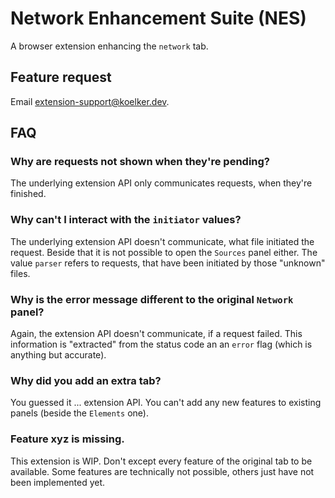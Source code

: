 # Network Enhancement Suite (NES)

A browser extension enhancing the `network` tab.

## Feature request
Email [extension-support@koelker.dev](mailto:extension-support@koelker.dev?subject=NES+feature+request).


## FAQ


### Why are requests not shown when they're pending?
The underlying extension API only communicates requests, when they're finished.

### Why can't I interact with the `initiator` values?
The underlying extension API doesn't communicate, what file initiated the request.
Beside that it is not possible to open the `Sources` panel either. The value
`parser` refers to requests, that have been initiated by those "unknown" files.

### Why is the error message different to the original `Network` panel?
Again, the extension API doesn't communicate, if a request failed. This
information is "extracted" from the status code an an `error` flag (which
is anything but accurate).

### Why did you add an extra tab?
You guessed it ... extension API. You can't add any new features to existing
panels (beside the `Elements` one).

### Feature xyz is missing.
This extension is WIP. Don't except every feature of the original tab to be
available. Some features are technically not possible, others just have not
been implemented yet.

